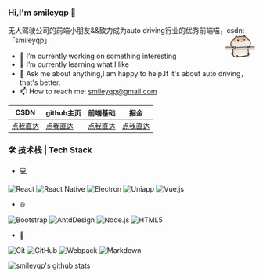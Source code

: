 ### Hi,I'm smileyqp 👋
无人驾驶公司的前端小朋友&&致力成为auto driving行业的优秀前端喵，csdn:「smileyqp」
<img align="right" alt="GIF" src="https://github.com/smileyqp/smileyqp/blob/main/3.gif" />

- 🔭  I’m currently working on something interesting
- 🌱  I’m currently learning what I like
- 💬  Ask me about anything,I am happy to help.If it's about auto driving，that's better.
- 📫  How to reach me: smileyqp@gmail.com

|  CSDN   | github主页  | 前端基础 | 掘金 |
|  ----  | ---- | --- | --- |
| [点我直达](https://blog.csdn.net/qq_34273059) | [点我直达](https://smileyqp.github.io/)|[点我直达](https://smileyqp.github.io/frontend_book/)| [点我直达](https://juejin.cn/user/993614243312840)|

### 🛠 技术栈 | Tech Stack
- 💻 &#160; 
<!-- [![](https://img.shields.io/badge/React-cb3837?style=flat-square&logo=React&logoColor=ffffff)](https://reactjs.org/)
[![](https://img.shields.io/badge/-Electron-6DB33F?style=flat-square&logo=electron&logoColor=ffffff)](https://www.electronjs.org/)
[![](https://img.shields.io/badge/-Vue.js-4fc08d?style=flat-square&logo=vue.js&logoColor=ffffff)](https://vuejs.org/) -->



![React](https://img.shields.io/badge/-React-333333?style=flat&logo=React&logoColor=007396)
![React Native](https://img.shields.io/badge/-ReactNative-333333?style=flat&logo=React&logoColor=007396)
![Electron](https://img.shields.io/badge/-Electron-333333?style=flat&logo=electron&logoColor=FF4800)
![Uniapp](https://img.shields.io/badge/-Uniapp-333333?style=flat&logo=uniapp&logoColor=FF4800)
![Vue.js](https://img.shields.io/badge/-VueJS-333333?style=flat&logo=Vue.js)
- 🌐 &#160; 
<!-- 
[![](https://img.shields.io/badge/-Bootstrap-cb3837?style=flat-square&logo=bootstrap&logoColor=white)](https://getbootstrap.com/)
[![](https://img.shields.io/badge/-jQuery-003545?style=flat-square&logo=jquery&logoColor=white)](https://jquery.com/) -->



![Bootstrap](https://img.shields.io/badge/-Bootstrap-333333?style=flat&logo=bootstrap&logoColor=563D7C)
![AntdDesign](https://img.shields.io/badge/-AntdDesign-333333?style=flat&logo=AntdDesign)
![Node.js](https://img.shields.io/badge/-Node.js-333333?style=flat&logo=node.js)
![HTML5](https://img.shields.io/badge/-HTML5-333333?style=flat&logo=HTML5)
- 🔧 &#160;
<!-- [![](https://img.shields.io/badge/-JavaScript-f7e018?style=flat-square&logo=javascript&logoColor=white)](https://www.ecma-international.org/)
[![](https://img.shields.io/badge/-HTML5-E34F26?style=flat-square&logo=html5&logoColor=white)](https://html.spec.whatwg.org/)
[![](https://img.shields.io/badge/-CSS3-1572B6?style=flat-square&logo=css3&logoColor=white)](https://www.w3.org/Style/CSS/)
[![](https://img.shields.io/badge/-Less-43853d?style=flat-square&logo=less&logoColor=white)](https://lesscss.org/) -->


![Git](https://img.shields.io/badge/-Git-333333?style=flat&logo=git)
![GitHub](https://img.shields.io/badge/-GitHub-333333?style=flat&logo=github)
![Webpack](https://img.shields.io/badge/-Webpack-333333?style=flat&logo=Webpack)
![Markdown](https://img.shields.io/badge/-Markdown-333333?style=flat&logo=markdown)



[![smileyqp's github stats](https://github-readme-stats.vercel.app/api?username=smileyqp&theme=vue-dark)](https://github.com/anuraghazra/github-readme-stats)


<!--

### Languages and Tools:

<img src="https://github-readme-stats.vercel.app/api?username=smileyqp&show_icons=true" alt="logo" height="160" align="right" style="margin: 5px; margin-bottom: 20px;" />

[![Top Langs](https://github-readme-stats.vercel.app/api/top-langs/?username=smileyqp)](https://github.com/azl397985856/leetcode)

<p>  
  <code><img width="10%" src="https://www.vectorlogo.zone/logos/reactjs/reactjs-ar21.svg"></code>
  <code><img width="10%" src="https://th.bing.com/th/id/OIP.j5xeA1fJY7KKioU0J8JlmAHaEK?pid=ImgDet&rs=1"></code>
  <code><img width="10%" src="https://www.vectorlogo.zone/logos/electronjs/electronjs-ar21.svg"></code>
  <code><img width="10%" src="https://th.bing.com/th/id/OIP.3hx9C7LCQEF1DNh7oOvXwgHaC9?w=312&h=140&c=7&o=5&pid=1.7"></code>
  <code><img width="10%" src="https://www.vectorlogo.zone/logos/vuejs/vuejs-ar21.svg"></code>
</p>

**smileyqp/smileyqp** is a ✨ _special_ ✨ repository because its `README.md` (this file) appears on your GitHub profile.

Here are some ideas to get you started:

- 🔭 I’m currently working on ...
- 🌱 I’m currently learning ...
- 👯 I’m looking to collaborate on ...
- 🤔 I’m looking for help with ...
- 💬 Ask me about ...
- 📫 How to reach me: smileyqp@gmail.com
- 😄 Pronouns: ...
- ⚡ Fun fact: ...
-->
